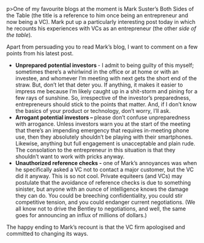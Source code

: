 p>One of my favourite blogs at the moment is Mark Suster&#8217;s Both Sides of the Table (the title is a reference to him once being an entrepreneur and now being a VC). Mark put up a particularly interesting post today in which he recounts his experiences with VCs as an entrepreneur (the other <em>side of the table</em>)<em>. </em></p><p>Apart from persuading you to read Mark&#8217;s blog, I want to comment on a few points from his latest post.</p><ul><li><strong>Unprepared potential investors </strong>- I admit to being guilty of this myself; sometimes there&#8217;s a whirlwind in the office or at home or with an investee, and whomever I&#8217;m meeting with next gets the short end of the straw. But, don&#8217;t let that deter you. If anything, it makes it easier to impress me because I&#8217;m likely caught up in a shit-storm and pining for a few rays of sunshine. So, irrespective of the investor&#8217;s preparedness, entrepreneurs should stick to the points that matter. And, if I don&#8217;t know the basics of your product or technology, don&#8217;t worry, I&#8217;ll ask.</li><li><strong>Arrogant potential investors &#8211; </strong>please don&#8217;t confuse unpreparedness with arrogance. Unless investors warn you at the start of the meeting that there&#8217;s an impending emergency that requires in-meeting phone use, then they absolutely shouldn&#8217;t be playing with their smartphones. Likewise, anything but full engagement is unacceptable and plain rude. The consolation to the entrepreneur in this situation is that they shouldn&#8217;t want to work with pricks anyway.</li><li><strong>Unauthorized reference checks -</strong> one of Mark&#8217;s annoyances was when he specifically asked a VC not to contact a major customer, but the VC did it anyway. This is so not cool. Private equiteers (and VCs) may postulate that the avoidance of reference checks is due to something sinister, but anyone with an ounce of intelligence knows the damage they can do. You could be breeching confidentiality, you could stir competitive tension, and you could endanger current negotiations. (We all know not to drive the Bentley to negotiations, and well, the same goes for announcing an influx of millions of dollars.)</li></ul><p>The happy ending to Mark&#8217;s recount is that the VC firm apologised and committed to changing its ways.</p>
